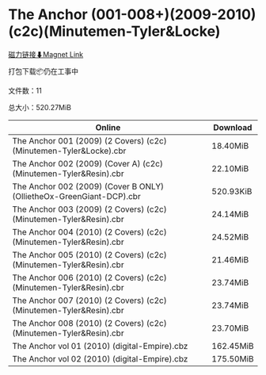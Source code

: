 # The Anchor (001-008+)(2009-2010)(c2c)(Minutemen-Tyler&Locke)

[磁力链接⬇Magnet Link](magnet:?xt=urn:btih:825b7f957770850eb8aa35718a66776e3dad0bfa&dn=The%20Anchor%20%28001-008%2B%29%282009-2010%29%28c2c%29%28Minutemen-Tyler%26Locke%29)

打包下载📦仍在工事中

文件数：11

总大小：520.27MiB

Online | Download
--- | ---
The Anchor 001 (2009) (2 Covers) (c2c) (Minutemen-Tyler&Locke).cbr | 18.40MiB
The Anchor 002 (2009) (Cover A) (c2c) (Minutemen-Tyler&Resin).cbr | 22.10MiB
The Anchor 002 (2009) (Cover B ONLY) (OllietheOx-GreenGiant-DCP).cbr | 520.93KiB
The Anchor 003 (2009) (2 Covers) (c2c) (Minutemen-Tyler&Resin).cbr | 24.14MiB
The Anchor 004 (2010) (2 Covers) (c2c) (Minutemen-Tyler&Resin).cbr | 24.52MiB
The Anchor 005 (2010) (2 Covers) (c2c) (Minutemen-Tyler&Resin).cbr | 21.46MiB
The Anchor 006 (2010) (2 Covers) (c2c) (Minutemen-Tyler&Resin).cbr | 23.74MiB
The Anchor 007 (2010) (2 Covers) (c2c) (Minutemen-Tyler&Resin).cbr | 23.74MiB
The Anchor 008 (2010) (2 Covers) (c2c) (Minutemen-Tyler&Resin).cbr | 23.70MiB
The Anchor vol 01 (2010) (digital-Empire).cbz | 162.45MiB
The Anchor vol 02 (2010) (digital-Empire).cbz | 175.50MiB